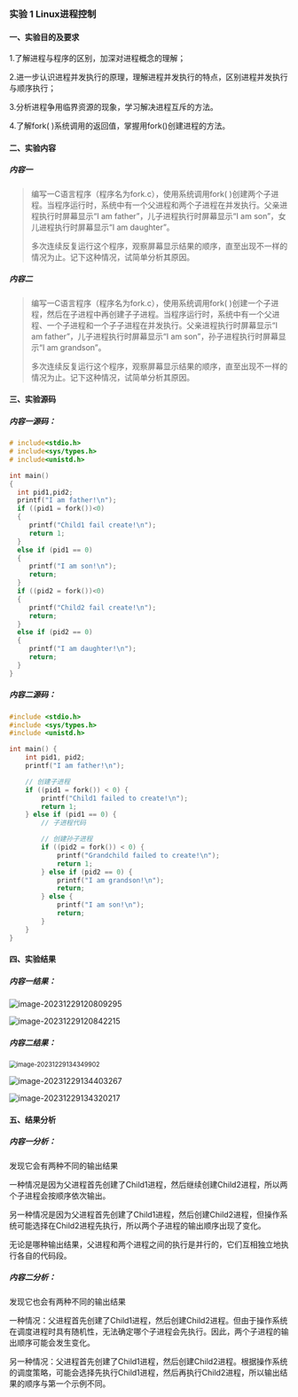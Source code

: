 ### 实验 1 Linux进程控制



#### 一、实验目的及要求

 1.了解进程与程序的区别，加深对进程概念的理解；

2.进一步认识进程并发执行的原理，理解进程并发执行的特点，区别进程并发执行与顺序执行；

3.分析进程争用临界资源的现象，学习解决进程互斥的方法。

4.了解fork( )系统调用的返回值，掌握用fork()创建进程的方法。



#### 二、实验内容

##### 内容一

> 编写一C语言程序（程序名为fork.c），使用系统调用fork( )创建两个子进程。当程序运行时，系统中有一个父进程和两个子进程在并发执行。父亲进程执行时屏幕显示“I am father”，儿子进程执行时屏幕显示“I am son”，女儿进程执行时屏幕显示“I am daughter”。
>
> 多次连续反复运行这个程序，观察屏幕显示结果的顺序，直至出现不一样的情况为止。记下这种情况，试简单分析其原因。

##### 内容二

> 编写一C语言程序（程序名为fork.c），使用系统调用fork( )创建一个子进程，然后在子进程中再创建子子进程。当程序运行时，系统中有一个父进程、一个子进程和一个子子进程在并发执行。父亲进程执行时屏幕显示“I am father”，儿子进程执行时屏幕显示“I am son”，孙子进程执行时屏幕显示“I am grandson”。
>
> 多次连续反复运行这个程序，观察屏幕显示结果的顺序，直至出现不一样的情况为止。记下这种情况，试简单分析其原因。



#### 三、实验源码

##### 内容一源码：

```c
# include<stdio.h>
# include<sys/types.h>
# include<unistd.h>

int main()
{
  int pid1,pid2;
  printf("I am father!\n");
  if ((pid1 = fork())<0)
  {
     printf("Child1 fail create!\n");
     return 1;
  }
  else if (pid1 == 0)
  {
     printf("I am son!\n");
     return;
  }
  if ((pid2 = fork())<0)
  {
     printf("Child2 fail create!\n");
     return;
  }
  else if (pid2 == 0)
  {
     printf("I am daughter!\n");
     return;
  }
}

```

##### 内容二源码：

```c
#include <stdio.h>
#include <sys/types.h>
#include <unistd.h>

int main() {
    int pid1, pid2;
    printf("I am father!\n");

    // 创建子进程
    if ((pid1 = fork()) < 0) {
        printf("Child1 failed to create!\n");
        return 1;
    } else if (pid1 == 0) {
        // 子进程代码

        // 创建孙子进程
        if ((pid2 = fork()) < 0) {
            printf("Grandchild failed to create!\n");
            return 1;
        } else if (pid2 == 0) {
            printf("I am grandson!\n");
            return;
        } else {
            printf("I am son!\n");
            return;
        }
    }
}
```



#### 四、实验结果

##### 内容一结果：

![image-20231229120809295](https://github.com/munume/Coures/tree/main/%E6%93%8D%E4%BD%9C%E7%B3%BB%E7%BB%9F/%E5%AE%9E%E9%AA%8C/images/image-20231229120809295.png)

![image-20231229120842215](https://github.com/munume/Coures/tree/main/%E6%93%8D%E4%BD%9C%E7%B3%BB%E7%BB%9F/%E5%AE%9E%E9%AA%8C/images/image-20231229120842215.png)

##### 内容二结果：

<img src="https://github.com/munume/Coures/tree/main/%E6%93%8D%E4%BD%9C%E7%B3%BB%E7%BB%9F/%E5%AE%9E%E9%AA%8C/images/image-20231229134349902.png" alt="image-20231229134349902" style="zoom:80%;" />

![image-20231229134403267](https://github.com/munume/Coures/tree/main/%E6%93%8D%E4%BD%9C%E7%B3%BB%E7%BB%9F/%E5%AE%9E%E9%AA%8C/images/image-20231229134403267.png)

![image-20231229134320217](https://github.com/munume/Coures/tree/main/%E6%93%8D%E4%BD%9C%E7%B3%BB%E7%BB%9F/%E5%AE%9E%E9%AA%8C/images/image-20231229134320217.png)



#### 五、结果分析

##### 内容一分析：

发现它会有两种不同的输出结果

一种情况是因为父进程首先创建了Child1进程，然后继续创建Child2进程，所以两个子进程会按顺序依次输出。

另一种情况是因为父进程首先创建了Child1进程，然后创建Child2进程，但操作系统可能选择在Child2进程先执行，所以两个子进程的输出顺序出现了变化。

无论是哪种输出结果，父进程和两个进程之间的执行是并行的，它们互相独立地执行各自的代码段。

##### 内容二分析：

发现它也会有两种不同的输出结果

一种情况：父进程首先创建了Child1进程，然后创建Child2进程。但由于操作系统在调度进程时具有随机性，无法确定哪个子进程会先执行。因此，两个子进程的输出顺序可能会发生变化。

另一种情况：父进程首先创建了Child1进程，然后创建Child2进程。根据操作系统的调度策略，可能会选择先执行Child1进程，然后再执行Child2进程，所以输出结果的顺序与第一个示例不同。
